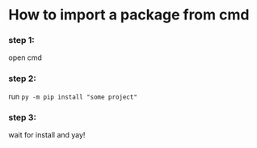 # How to import a package from cmd
### step 1:
open cmd
### step 2:
run `py -m pip install "some project"`
### step 3:
wait for install and yay!